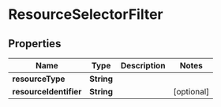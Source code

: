 # ResourceSelectorFilter

## Properties
Name | Type | Description | Notes
------------ | ------------- | ------------- | -------------
**resourceType** | **String** |  | 
**resourceIdentifier** | **String** |  |  [optional]
